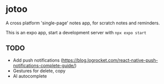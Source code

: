 # jotoo
A cross platform 'single-page' notes app, for scratch notes and reminders.


This is an expo app, start a development server with `npx expo start`


## TODO
* Add push notifications (https://blog.logrocket.com/react-native-push-notifications-complete-guide/)
* Gestures for delete, copy
* AI autocomplete
